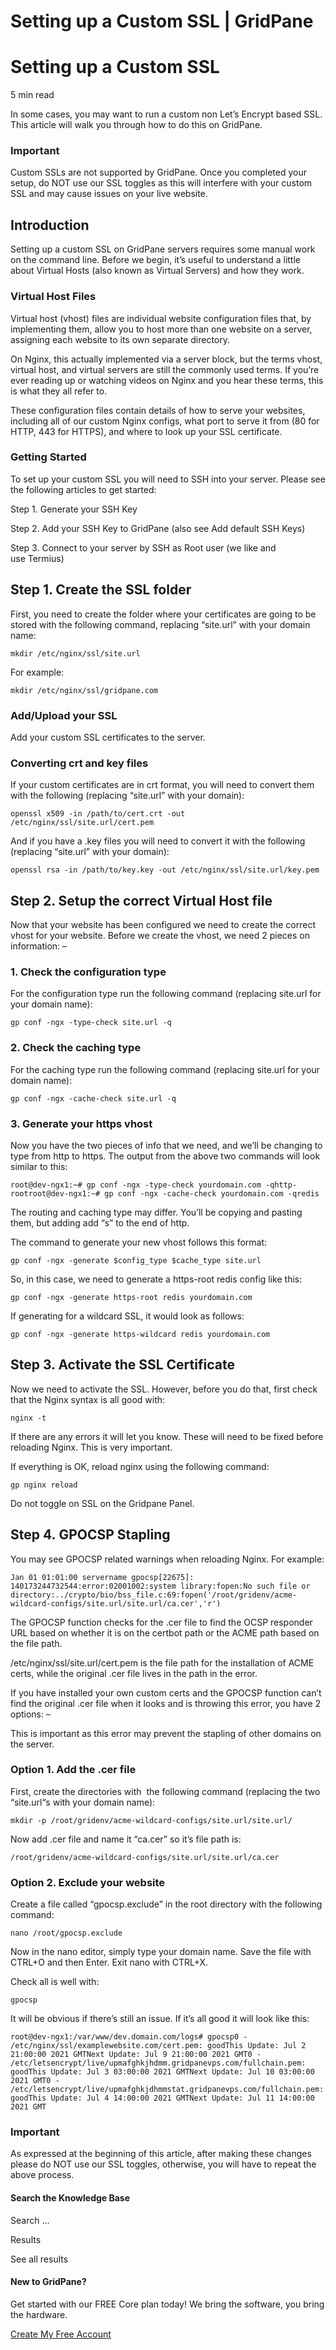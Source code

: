 # Setting up a Custom SSL | GridPane

# Setting up a Custom SSL

 

5 min read 

In some cases, you may want to run a custom non Let’s Encrypt based SSL. This article will walk you through how to do this on GridPane.

 

 

### Important

Custom SSLs are not supported by GridPane.
Once you completed your setup, do NOT use our SSL toggles as this will interfere with your custom SSL and may cause issues on your live website.

## Introduction

Setting up a custom SSL on GridPane servers requires some manual work on the command line. Before we begin, it’s useful to understand a little about Virtual Hosts (also known as Virtual Servers) and how they work.

### Virtual Host Files

Virtual host (vhost) files are individual website configuration files that, by implementing them, allow you to host more than one website on a server, assigning each website to its own separate directory.

On Nginx, this actually implemented via a server block, but the terms vhost, virtual host, and virtual servers are still the commonly used terms. If you’re ever reading up or watching videos on Nginx and you hear these terms, this is what they all refer to.

These configuration files contain details of how to serve your websites, including all of our custom Nginx configs, what port to serve it from (80 for HTTP, 443 for HTTPS), and where to look up your SSL certificate.

 

### Getting Started

To set up your custom SSL you will need to SSH into your server. Please see the following articles to get started:

 

Step 1. Generate your SSH Key

Step 2. Add your SSH Key to GridPane (also see Add default SSH Keys)

Step 3. Connect to your server by SSH as Root user (we like and use Termius)

 

## Step 1. Create the SSL folder

First, you need to create the folder where your certificates are going to be stored with the following command, replacing “site.url” with your domain name:

```
mkdir /etc/nginx/ssl/site.url
```

For example:

```
mkdir /etc/nginx/ssl/gridpane.com
```

### Add/Upload your SSL

Add your custom SSL certificates to the server.

### Converting crt and key files

If your custom certificates are in crt format, you will need to convert them with the following (replacing “site.url” with your domain):

```
openssl x509 -in /path/to/cert.crt -out /etc/nginx/ssl/site.url/cert.pem
```

And if you have a .key files you will need to convert it with the following (replacing “site.url” with your domain):

```
openssl rsa -in /path/to/key.key -out /etc/nginx/ssl/site.url/key.pem
```

 

## Step 2. Setup the correct Virtual Host file

Now that your website has been configured we need to create the correct vhost for your website. Before we create the vhost, we need 2 pieces on information: –

### 1. Check the configuration type

For the configuration type run the following command (replacing site.url for your domain name):

```
gp conf -ngx -type-check site.url -q
```

### 2. Check the caching type

For the caching type run the following command (replacing site.url for your domain name):

```
gp conf -ngx -cache-check site.url -q
```

### 3. Generate your https vhost

Now you have the two pieces of info that we need, and we’ll be changing to type from http to https. The output from the above two commands will look similar to this:

```
root@dev-ngx1:~# gp conf -ngx -type-check yourdomain.com -qhttp-rootroot@dev-ngx1:~# gp conf -ngx -cache-check yourdomain.com -qredis
```

The routing and caching type may differ. You’ll be copying and pasting them, but adding add “s” to the end of http.

The command to generate your new vhost follows this format:

```
gp conf -ngx -generate $config_type $cache_type site.url
```

So, in this case, we need to generate a https-root redis config like this:

```
gp conf -ngx -generate https-root redis yourdomain.com
```

If generating for a wildcard SSL, it would look as follows:

```
gp conf -ngx -generate https-wildcard redis yourdomain.com
```

 

## Step 3. Activate the SSL Certificate

Now we need to activate the SSL. However, before you do that, first check that the Nginx syntax is all good with:

```
nginx -t
```

If there are any errors it will let you know. These will need to be fixed before reloading Nginx. This is very important.

If everything is OK, reload nginx using the following command:

```
gp nginx reload
```

Do not toggle on SSL on the Gridpane Panel.

 

## Step 4. GPOCSP Stapling

You may see GPOCSP related warnings when reloading Nginx. For example:

```
Jan 01 01:01:00 servername gpocsp[22675]: 140173244732544:error:02001002:system library:fopen:No such file or directory:../crypto/bio/bss_file.c:69:fopen('/root/gridenv/acme-wildcard-configs/site.url/site.url/ca.cer','r')
```

The GPOCSP function checks for the .cer file to find the OCSP responder URL based on whether it is on the certbot path or the ACME path based on the file path.

/etc/nginx/ssl/site.url/cert.pem is the file path for the installation of ACME certs, while the original .cer file lives in the path in the error.

If you have installed your own custom certs and the GPOCSP function can’t find the original .cer file when it looks and is throwing this error, you have 2 options: –

This is important as this error may prevent the stapling of other domains on the server.

### Option 1. Add the .cer file

First, create the directories with  the following command (replacing the two “site.url“s with your domain name):

```
mkdir -p /root/gridenv/acme-wildcard-configs/site.url/site.url/
```

Now add .cer file and name it “ca.cer” so it’s file path is:

```
/root/gridenv/acme-wildcard-configs/site.url/site.url/ca.cer
```

### Option 2. Exclude your website

Create a file called “gpocsp.exclude” in the root directory with the following command:

```
nano /root/gpocsp.exclude
```

Now in the nano editor, simply type your domain name. Save the file with CTRL+O and then Enter. Exit nano with CTRL+X.

Check all is well with:

```
gpocsp
```

It will be obvious if there’s still an issue. If it’s all good it will look like this:

```
root@dev-ngx1:/var/www/dev.domain.com/logs# gpocsp0 - /etc/nginx/ssl/examplewebsite.com/cert.pem: goodThis Update: Jul 2 21:00:00 2021 GMTNext Update: Jul 9 21:00:00 2021 GMT0 - /etc/letsencrypt/live/upmafghkjhdmm.gridpanevps.com/fullchain.pem: goodThis Update: Jul 3 03:00:00 2021 GMTNext Update: Jul 10 03:00:00 2021 GMT0 - /etc/letsencrypt/live/upmafghkjdhmmstat.gridpanevps.com/fullchain.pem: goodThis Update: Jul 4 14:00:00 2021 GMTNext Update: Jul 11 14:00:00 2021 GMT
```

 

 

### Important

As expressed at the beginning of this article, after making these changes please do NOT use our SSL toggles, otherwise, you will have to repeat the above process.

 

#### Search the Knowledge Base

Search ...

 Results

See all results

#### New to GridPane?

Get started with our FREE Core plan today! We bring the software, you bring the hardware.

[Create My Free Account](https://gridpane.com/checkout/?plan=core)

